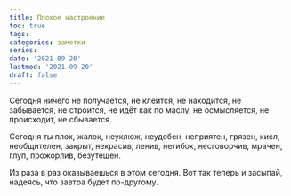 ```yaml
---
title: Плохое настроение
toc: true
tags:
categories: заметки
series:
date: '2021-09-20'
lastmod: '2021-09-20'
draft: false
---
```


<!--more-->

Сегодня ничего не получается, не клеится, не находится, не забывается, не строится, не идёт как по маслу, не осмысляется, не происходит, не сбывается.

Сегодня ты плох, жалок, неуклюж, неудобен, неприятен, грязен, кисл, необщителен, закрыт, некрасив, ленив, негибок, несговорчив, мрачен, глуп, прожорлив, безутешен.

Из раза в раз оказываешься в этом сегодня. Вот так теперь и засыпай, надеясь, что завтра будет по-другому.

